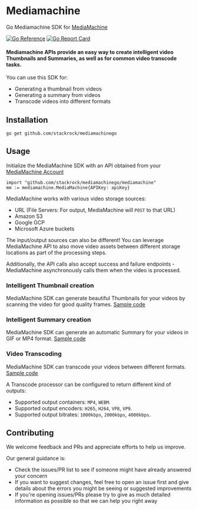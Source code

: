# Mediamachine

Go Mediamachine SDK for [MediaMachine](https://www.mediamachine.io)

[![Go Reference](https://pkg.go.dev/badge/github.com/stackrock/mediamachinego.svg)](https://pkg.go.dev/github.com/stackrock/mediamachinego)
[![Go Report Card](https://goreportcard.com/badge/github.com/stackrock/mediamachinego)](https://goreportcard.com/report/github.com/stackrock/mediamachinego)

#### Mediamachine APIs provide an easy way to create intelligent video Thumbnails and Summaries, as well as for common video transcode tasks.

You can use this SDK for:

- Generating a thumbnail from videos
- Generating a summary from videos
- Transcode videos into different formats

## Installation

```
go get github.com/stackrock/mediamachinego
```

## Usage

Initialize the MediaMachine SDK with an API obtained from your [MediaMachine Account](https://www.mediamachine.io)

```golang
import "github.com/stackrock/mediamachinego/mediamachine"
mm := mediamachine.MediaMachine{APIKey: apiKey}
```

MediaMachine works with various video storage sources:

- URL (File Servers: For output, MediaMachine will `POST` to that URL)
- Amazon S3
- Google GCP
- Microsoft Azure buckets

The input/output sources can also be different! You can leverage MediaMachine API to also move video assets
between different storage locations as part of the processing steps.

Additionally, the API calls also accept success and failure endpoints - MediaMachine asynchronously calls them when the video is processed.

### Intelligent Thumbnail creation

MediaMachine SDK can generate beautiful Thumbnails for your videos by scanning the video for good quality frames. [Sample code](examples/thumbnail)

### Intelligent Summary creation

MediaMachine SDK can generate an automatic Summary for your videos in GIF or MP4 format. [Sample code](examples/summary)

### Video Transcoding

MediaMachine SDK can transcode your videos between different formats. [Sample code](examples/transcode)

A Transcode processor can be configured to return different kind of outputs:

- Supported output containers: `MP4`, `WEBM`.
- Supported output encoders: `H265`, `H264`, `VP8`, `VP9`.
- Supported output bitrates: `1000kbps`, `2000kbps`, `4000kbps`.

## Contributing

We welcome feedback and PRs and appreciate efforts to help us improve.

Our general guidance is:

- Check the issues/PR list to see if someone might have already answered your concern
- If you want to suggest changes, feel free to open an issue first and give details about the errors you might be seeing or suggested improvements
- If you're opening issues/PRs please try to give as much detailed information as possible so that we can help you right away

